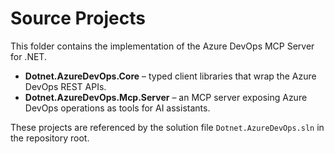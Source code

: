 # Source Projects

This folder contains the implementation of the Azure DevOps MCP Server for .NET.

- **Dotnet.AzureDevOps.Core** – typed client libraries that wrap the Azure DevOps REST APIs.
- **Dotnet.AzureDevOps.Mcp.Server** – an MCP server exposing Azure DevOps operations as tools for AI assistants.

These projects are referenced by the solution file `Dotnet.AzureDevOps.sln` in the repository root.
